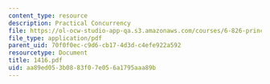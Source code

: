 ```yaml
---
content_type: resource
description: Practical Concurrency
file: https://ol-ocw-studio-app-qa.s3.amazonaws.com/courses/6-826-principles-of-computer-systems-spring-2002/aa89ed053b0883f07e056a1795aaa89b_1416.pdf
file_type: application/pdf
parent_uid: 70f0f0ec-c9d6-cb17-4d3d-c4efe922a592
resourcetype: Document
title: 1416.pdf
uid: aa89ed05-3b08-83f0-7e05-6a1795aaa89b
---
```

